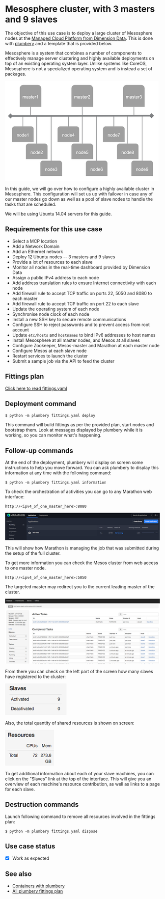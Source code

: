 # Mesosphere cluster, with 3 masters and 9 slaves

The objective of this use case is to deploy a large cluster of Mesosphere nodes at the [Managed Cloud Platform from Dimension Data](http://cloud.dimensiondata.com/eu/en/).
This is done with [plumbery](https://developer.dimensiondata.com/display/PLUM/Plumbery) and a template that is provided below.

Mesosphere is a system that combines a number of components to effectively manage server clustering and highly available deployments on top of an existing operating system layer. Unlike systems like CoreOS, Mesosphere is not a specialized operating system and is instead a set of packages.

![Layout](layout.png)

In this guide, we will go over how to configure a highly available cluster in Mesosphere. This configuration will set us up with failover in case any of our master nodes go down as well as a pool of slave nodes to handle the tasks that are scheduled.

We will be using Ubuntu 14.04 servers for this guide.

## Requirements for this use case

* Select a MCP location
* Add a Network Domain
* Add an Ethernet network
* Deploy 12 Ubuntu nodes -- 3 masters and 9 slaves
* Provide a lot of resources to each slave
* Monitor all nodes in the real-time dashboard provided by Dimension Data
* Assign a public IPv4 address to each node
* Add address translation rules to ensure Internet connectivity with each node
* Add firewall rule to accept TCP traffic on ports 22, 5050 and 8080 to each master
* Add firewall rule to accept TCP traffic on port 22 to each slave
* Update the operating system of each node
* Synchronise node clock of each node
* Install a new SSH key to secure remote communications
* Configure SSH to reject passwords and to prevent access from root account
* Update `etc/hosts` and `hostnames` to bind IPv6 addresses to host names
* Install Mesosphere at all master nodes, and Mesos at all slaves
* Configure Zookeeper, Mesos-master and Marathon at each master node
* Configure Mesos at each slave node
* Restart services to launch the cluster
* Submit a sample job via the API to feed the cluster

## Fittings plan

[Click here to read fittings.yaml](fittings.yaml)

## Deployment command

    $ python -m plumbery fittings.yaml deploy

This command will build fittings as per the provided plan, start nodes
and bootstrap them. Look at messages displayed by plumbery while it is
working, so you can monitor what's happening.

## Follow-up commands

At the end of the deployment, plumbery will display on screen some instructions
to help you move forward. You can ask plumbery to display this information
at any time with the following command:

    $ python -m plumbery fittings.yaml information

To check the orchestration of activities you can go to any Marathon web interface:

    http://<ipv4_of_one_master_here>:8080

![Marathon](marathon.png)

This will show how Marathon is managing the job that was submitted during the
setup of the full cluster.

To get more information you can check the Mesos cluster from web access to one master node.

    http://<ipv4_of_one_master_here>:5050

The targeted master may redirect you to the current leading master of the cluster.

![Mesos](mesos.png)

From there you can check on the left part of the screen how many slaves have registered to the cluster:

![Slaves](slaves.png)

Also, the total quantity of shared resources is shown on screen:

![Resources](resources.png)

To get additional information about each of your slave machines,
you can click on the "Slaves" link at the top of the interface.
This will give you an overview of each machine's resource contribution,
as well as links to a page for each slave.

## Destruction commands

Launch following command to remove all resources involved in the fittings plan:

    $ python -m plumbery fittings.yaml dispose

## Use case status

- [x] Work as expected

## See also

- [Containers with plumbery](../)
- [All plumbery fittings plan](../../)

